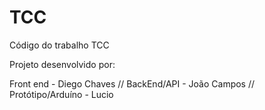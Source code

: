 # TCC
Código do trabalho TCC

Projeto desenvolvido por: 

Front end - Diego Chaves //
BackEnd/API - João Campos //
Protótipo/Arduíno - Lucio
